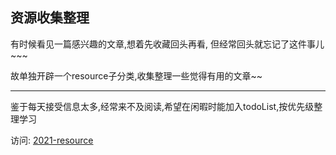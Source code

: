 ## 资源收集整理
有时候看见一篇感兴趣的文章,想着先收藏回头再看, 但经常回头就忘记了这件事儿~~~

故单独开辟一个resource子分类,收集整理一些觉得有用的文章~~

---
鉴于每天接受信息太多,经常来不及阅读,希望在闲暇时能加入todoList,按优先级整理学习

访问: [2021-resource](https://zxdfe.github.io/resource/)